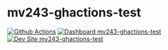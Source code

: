# mv243-ghactions-test

[![Github Actions](https://github.com/yalesites-org/mv243-ghactions-test/actions/workflows/build_deploy_and_test.yml/badge.svg)](https://github.com/yalesites-org/mv243-ghactions-test/actions/workflows/build_deploy_and_test.yml)
[![Dashboard mv243-ghactions-test](https://img.shields.io/badge/dashboard-mv243_ghactions_test-yellow.svg)](https://dashboard.pantheon.io/sites/701fb57b-ef81-4902-a7ee-2c421b6fe3bd#dev/code)
[![Dev Site mv243-ghactions-test](https://img.shields.io/badge/site-mv243_ghactions_test-blue.svg)](http://dev-mv243-ghactions-test.pantheonsite.io/)
